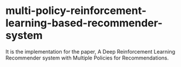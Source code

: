 # multi-policy-reinforcement-learning-based-recommender-system

It is the implementation for the paper, A Deep Reinforcement Learning Recommender system with Multiple Policies for Recommendations.

